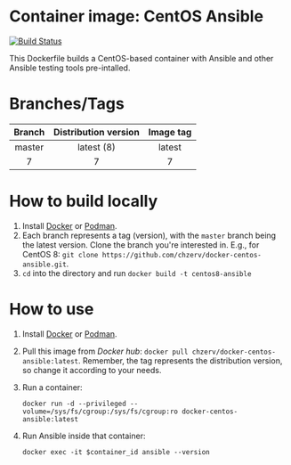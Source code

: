 # Container image: CentOS Ansible

[![Build Status](https://travis-ci.com/chzerv/docker-centos-ansible.svg?branch=master)](https://travis-ci.com/chzerv/docker-centos-ansible)

This Dockerfile builds a CentOS-based container with Ansible and other Ansible testing tools pre-intalled.

# Branches/Tags

| Branch | Distribution version | Image tag |
| :----: | :------------------: | :-------: |
| master |      latest (8)      |  latest   |
|   7    |          7           |     7     |

# How to build locally

1. Install [Docker](https://docs.docker.com/engine/install/) or [Podman](https://podman.io/getting-started/installation.html).
2. Each branch represents a tag (version), with the `master` branch being the latest version. Clone the branch you're interested in. E.g., for CentOS 8: `git clone https://github.com/chzerv/docker-centos-ansible.git`.
3. `cd` into the directory and run `docker build -t centos8-ansible`

# How to use

1. Install [Docker](https://docs.docker.com/engine/install/) or [Podman](https://podman.io/getting-started/installation.html).
2. Pull this image from _Docker hub_: `docker pull chzerv/docker-centos-ansible:latest`. Remember, the tag represents the distribution version, so change it according to your needs.
3. Run a container:

   ```shell
   docker run -d --privileged --volume=/sys/fs/cgroup:/sys/fs/cgroup:ro docker-centos-ansible:latest
   ```

4. Run Ansible inside that container:

   ```shell
   docker exec -it $container_id ansible --version
   ```

